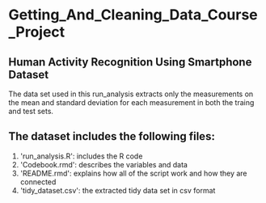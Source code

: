 # Getting_And_Cleaning_Data_Course_Project

## Human Activity Recognition Using Smartphone Dataset

The data set used in this run_analysis extracts only the measurements on the mean and standard deviation for each measurement in both the traing and test sets.

## The dataset includes the following files:
1. 'run_analysis.R': includes the R code 
2. 'Codebook.rmd': describes the variables and data
3. 'README.rmd': explains how all of the script work and how they are connected
4. 'tidy_dataset.csv': the extracted tidy data set in csv format
